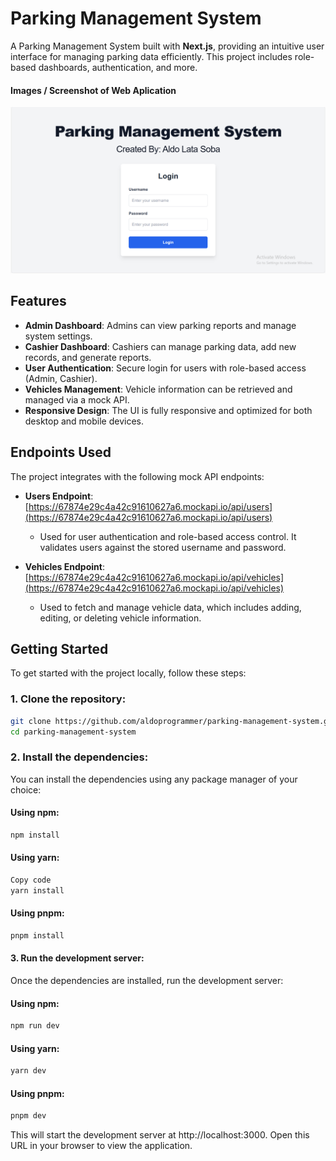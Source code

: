 # Parking Management System

A Parking Management System built with **Next.js**, providing an intuitive user interface for managing parking data efficiently. This project includes role-based dashboards, authentication, and more.

#### Images / Screenshot of Web Aplication
![alt text](image.png)
## Features

- **Admin Dashboard**: Admins can view parking reports and manage system settings.
- **Cashier Dashboard**: Cashiers can manage parking data, add new records, and generate reports.
- **User Authentication**: Secure login for users with role-based access (Admin, Cashier).
- **Vehicles Management**: Vehicle information can be retrieved and managed via a mock API.
- **Responsive Design**: The UI is fully responsive and optimized for both desktop and mobile devices.

## Endpoints Used

The project integrates with the following mock API endpoints:

- **Users Endpoint**: [https://67874e29c4a42c91610627a6.mockapi.io/api/users](https://67874e29c4a42c91610627a6.mockapi.io/api/users)
  - Used for user authentication and role-based access control. It validates users against the stored username and password.
  
- **Vehicles Endpoint**: [https://67874e29c4a42c91610627a6.mockapi.io/api/vehicles](https://67874e29c4a42c91610627a6.mockapi.io/api/vehicles)
  - Used to fetch and manage vehicle data, which includes adding, editing, or deleting vehicle information.

## Getting Started

To get started with the project locally, follow these steps:

### 1. Clone the repository:

```bash
git clone https://github.com/aldoprogrammer/parking-management-system.git
cd parking-management-system
```

### 2. Install the dependencies:
You can install the dependencies using any package manager of your choice:

#### Using npm:
```bash
npm install
```

#### Using yarn:
```bash
Copy code
yarn install
```

#### Using pnpm:
````bash
pnpm install
````


#### 3. Run the development server:
Once the dependencies are installed, run the development server:

#### Using npm:
````bash
npm run dev
````
#### Using yarn:
````bash
yarn dev
````

#### Using pnpm:
````bash
pnpm dev
````

This will start the development server at http://localhost:3000. Open this URL in your browser to view the application.